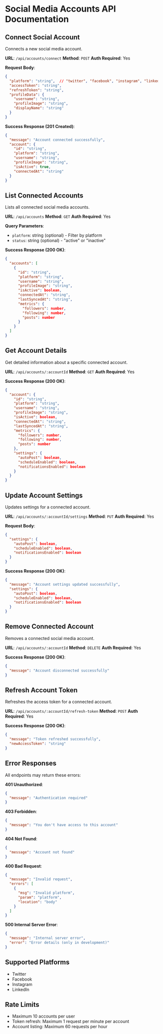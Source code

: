 # Social Media Accounts API Documentation

## Connect Social Account
Connects a new social media account.

**URL**: `/api/accounts/connect`
**Method**: `POST`
**Auth Required**: Yes

**Request Body**:
```json
{
  "platform": "string",  // "twitter", "facebook", "instagram", "linkedin"
  "accessToken": "string",
  "refreshToken": "string",
  "profileData": {
    "username": "string",
    "profileImage": "string",
    "displayName": "string"
  }
}
```

**Success Response (201 Created)**:
```json
{
  "message": "Account connected successfully",
  "account": {
    "id": "string",
    "platform": "string",
    "username": "string",
    "profileImage": "string",
    "isActive": true,
    "connectedAt": "string"
  }
}
```

## List Connected Accounts
Lists all connected social media accounts.

**URL**: `/api/accounts`
**Method**: `GET`
**Auth Required**: Yes

**Query Parameters**:
- `platform`: string (optional) - Filter by platform
- `status`: string (optional) - "active" or "inactive"

**Success Response (200 OK)**:
```json
{
  "accounts": [
    {
      "id": "string",
      "platform": "string",
      "username": "string",
      "profileImage": "string",
      "isActive": boolean,
      "connectedAt": "string",
      "lastSyncedAt": "string",
      "metrics": {
        "followers": number,
        "following": number,
        "posts": number
      }
    }
  ]
}
```

## Get Account Details
Get detailed information about a specific connected account.

**URL**: `/api/accounts/:accountId`
**Method**: `GET`
**Auth Required**: Yes

**Success Response (200 OK)**:
```json
{
  "account": {
    "id": "string",
    "platform": "string",
    "username": "string",
    "profileImage": "string",
    "isActive": boolean,
    "connectedAt": "string",
    "lastSyncedAt": "string",
    "metrics": {
      "followers": number,
      "following": number,
      "posts": number
    },
    "settings": {
      "autoPost": boolean,
      "scheduleEnabled": boolean,
      "notificationsEnabled": boolean
    }
  }
}
```

## Update Account Settings
Updates settings for a connected account.

**URL**: `/api/accounts/:accountId/settings`
**Method**: `PUT`
**Auth Required**: Yes

**Request Body**:
```json
{
  "settings": {
    "autoPost": boolean,
    "scheduleEnabled": boolean,
    "notificationsEnabled": boolean
  }
}
```

**Success Response (200 OK)**:
```json
{
  "message": "Account settings updated successfully",
  "settings": {
    "autoPost": boolean,
    "scheduleEnabled": boolean,
    "notificationsEnabled": boolean
  }
}
```

## Remove Connected Account
Removes a connected social media account.

**URL**: `/api/accounts/:accountId`
**Method**: `DELETE`
**Auth Required**: Yes

**Success Response (200 OK)**:
```json
{
  "message": "Account disconnected successfully"
}
```

## Refresh Account Token
Refreshes the access token for a connected account.

**URL**: `/api/accounts/:accountId/refresh-token`
**Method**: `POST`
**Auth Required**: Yes

**Success Response (200 OK)**:
```json
{
  "message": "Token refreshed successfully",
  "newAccessToken": "string"
}
```

## Error Responses

All endpoints may return these errors:

**401 Unauthorized**:
```json
{
  "message": "Authentication required"
}
```

**403 Forbidden**:
```json
{
  "message": "You don't have access to this account"
}
```

**404 Not Found**:
```json
{
  "message": "Account not found"
}
```

**400 Bad Request**:
```json
{
  "message": "Invalid request",
  "errors": [
    {
      "msg": "Invalid platform",
      "param": "platform",
      "location": "body"
    }
  ]
}
```

**500 Internal Server Error**:
```json
{
  "message": "Internal server error",
  "error": "Error details (only in development)"
}
```

## Supported Platforms
- Twitter
- Facebook
- Instagram
- LinkedIn

## Rate Limits
- Maximum 10 accounts per user
- Token refresh: Maximum 1 request per minute per account
- Account listing: Maximum 60 requests per hour 